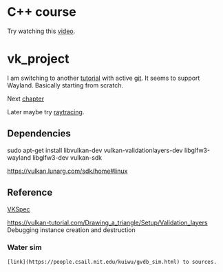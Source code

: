 # C++ course
Try watching this [video](https://www.youtube.com/watch?v=8jLOx1hD3_o).

# vk_project
I am switching to another [tutorial](https://vulkan-tutorial.com/) with active [git](https://github.com/Overv/VulkanTutorial).
It seems to support Wayland. Basically starting from scratch.

Next [chapter](https://vulkan-tutorial.com/en/Drawing_a_triangle/Graphics_pipeline_basics/Render_passes)

Later maybe try [raytracing](https://github.com/RayTracing/raytracing.github.io).

## Dependencies
sudo apt-get install libvulkan-dev vulkan-validationlayers-dev libglfw3-wayland libglfw3-dev vulkan-sdk

https://vulkan.lunarg.com/sdk/home#linux

## Reference
[VKSpec](https://www.khronos.org/registry/vulkan/specs/1.2-extensions/html/vkspec.html#memory-allocation)

https://vulkan-tutorial.com/Drawing_a_triangle/Setup/Validation_layers  Debugging instance creation and destruction

### Water sim
    [link](https://people.csail.mit.edu/kuiwu/gvdb_sim.html) to sources.